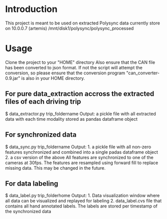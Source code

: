 # Introduction

This project is meant to be used on extracted Polysync data currently store on 10.0.0.7 (artemis)
/mnt/disk1/polysync/polysync_processed

# Usage
Clone the project to your "HOME" directory
Also ensure that the CAN file has been converted to json format. 
If not the script will attempt the conversion, so please ensure that the conversion program "can_converter-0.9.jar" is also in your HOME directory.

## For pure data_extraction accross the extracted files of each driving trip
$ data_extractor.py trip_foldername
Output: a pickle file with all extracted data with each time modality stored as pandas dataframe object

## For synchronized data
$ data_sync.py trip_foldername
Output: 1. a pickle file with all non-zero features synchronized and combined into a single padas dataframe object
        2. a csv version of the above
All features are synchronized to one of the cameras at 30fps. The features are resampled using forward fill to replace missing data.
This may be changed in the future.

## For data labeling
$ data_label.py trip_folderhome
Output: 1. Data visualization window where all data can be visualized and replayed for labeling
        2. data_label.cvs file that contains all hand annotated labels. 
The labels are stored per timestamp of the synchronized data   
